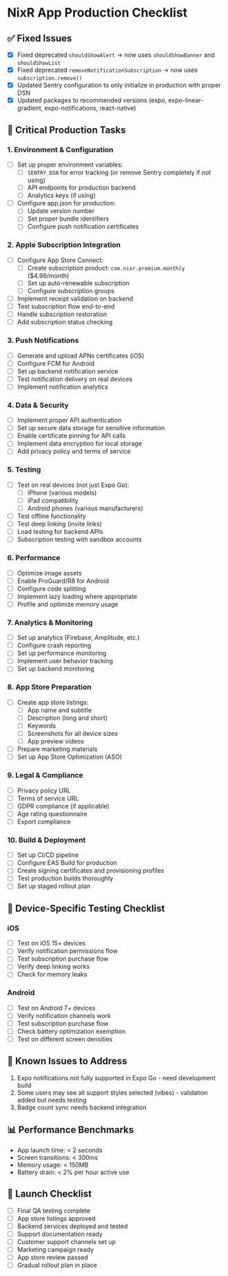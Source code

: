 # NixR App Production Checklist

## ✅ Fixed Issues
- [x] Fixed deprecated `shouldShowAlert` → now uses `shouldShowBanner` and `shouldShowList`
- [x] Fixed deprecated `removeNotificationSubscription` → now uses `subscription.remove()`
- [x] Updated Sentry configuration to only initialize in production with proper DSN
- [x] Updated packages to recommended versions (expo, expo-linear-gradient, expo-notifications, react-native)

## 🚨 Critical Production Tasks

### 1. Environment & Configuration
- [ ] Set up proper environment variables:
  - [ ] `SENTRY_DSN` for error tracking (or remove Sentry completely if not using)
  - [ ] API endpoints for production backend
  - [ ] Analytics keys (if using)
- [ ] Configure app.json for production:
  - [ ] Update version number
  - [ ] Set proper bundle identifiers
  - [ ] Configure push notification certificates

### 2. Apple Subscription Integration
- [ ] Configure App Store Connect:
  - [ ] Create subscription product: `com.nixr.premium.monthly` ($4.99/month)
  - [ ] Set up auto-renewable subscription
  - [ ] Configure subscription groups
- [ ] Implement receipt validation on backend
- [ ] Test subscription flow end-to-end
- [ ] Handle subscription restoration
- [ ] Add subscription status checking

### 3. Push Notifications
- [ ] Generate and upload APNs certificates (iOS)
- [ ] Configure FCM for Android
- [ ] Set up backend notification service
- [ ] Test notification delivery on real devices
- [ ] Implement notification analytics

### 4. Data & Security
- [ ] Implement proper API authentication
- [ ] Set up secure data storage for sensitive information
- [ ] Enable certificate pinning for API calls
- [ ] Implement data encryption for local storage
- [ ] Add privacy policy and terms of service

### 5. Testing
- [ ] Test on real devices (not just Expo Go):
  - [ ] iPhone (various models)
  - [ ] iPad compatibility
  - [ ] Android phones (various manufacturers)
- [ ] Test offline functionality
- [ ] Test deep linking (invite links)
- [ ] Load testing for backend APIs
- [ ] Subscription testing with sandbox accounts

### 6. Performance
- [ ] Optimize image assets
- [ ] Enable ProGuard/R8 for Android
- [ ] Configure code splitting
- [ ] Implement lazy loading where appropriate
- [ ] Profile and optimize memory usage

### 7. Analytics & Monitoring
- [ ] Set up analytics (Firebase, Amplitude, etc.)
- [ ] Configure crash reporting
- [ ] Set up performance monitoring
- [ ] Implement user behavior tracking
- [ ] Set up backend monitoring

### 8. App Store Preparation
- [ ] Create app store listings:
  - [ ] App name and subtitle
  - [ ] Description (long and short)
  - [ ] Keywords
  - [ ] Screenshots for all device sizes
  - [ ] App preview videos
- [ ] Prepare marketing materials
- [ ] Set up App Store Optimization (ASO)

### 9. Legal & Compliance
- [ ] Privacy policy URL
- [ ] Terms of service URL
- [ ] GDPR compliance (if applicable)
- [ ] Age rating questionnaire
- [ ] Export compliance

### 10. Build & Deployment
- [ ] Set up CI/CD pipeline
- [ ] Configure EAS Build for production
- [ ] Create signing certificates and provisioning profiles
- [ ] Test production builds thoroughly
- [ ] Set up staged rollout plan

## 📱 Device-Specific Testing Checklist

### iOS
- [ ] Test on iOS 15+ devices
- [ ] Verify notification permissions flow
- [ ] Test subscription purchase flow
- [ ] Verify deep linking works
- [ ] Check for memory leaks

### Android
- [ ] Test on Android 7+ devices
- [ ] Verify notification channels work
- [ ] Test subscription purchase flow
- [ ] Check battery optimization exemption
- [ ] Test on different screen densities

## 🔧 Known Issues to Address
1. Expo notifications not fully supported in Expo Go - need development build
2. Some users may see all support styles selected (vibes) - validation added but needs testing
3. Badge count sync needs backend integration

## 📊 Performance Benchmarks
- App launch time: < 2 seconds
- Screen transitions: < 300ms
- Memory usage: < 150MB
- Battery drain: < 2% per hour active use

## 🚀 Launch Checklist
- [ ] Final QA testing complete
- [ ] App store listings approved
- [ ] Backend services deployed and tested
- [ ] Support documentation ready
- [ ] Customer support channels set up
- [ ] Marketing campaign ready
- [ ] App store review passed
- [ ] Gradual rollout plan in place 